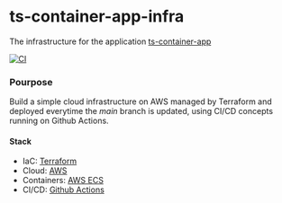 # ts-container-app-infra
The infrastructure for the application [ts-container-app](https://github.com/ikaromarlon/ts-container-app)

[![CI](https://github.com/ikaromarlon/ts-container-app-infra/actions/workflows/main.yml/badge.svg?branch=main)](https://github.com/ikaromarlon/ts-container-app-infra/actions/workflows/main.yml)

### Pourpose
Build a simple cloud infrastructure on AWS managed by Terraform and deployed everytime the *main* branch is updated, using CI/CD concepts running on Github Actions.

#### Stack
  - IaC: [Terraform](https://www.terraform.io/)
  - Cloud: [AWS](https://aws.amazon.com)
  - Containers: [AWS ECS](https://aws.amazon.com/ecs/)
  - CI/CD: [Github Actions](https://github.com/features/actions)